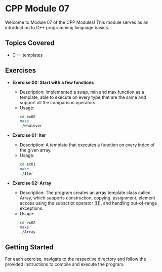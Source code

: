 # CPP Module 07

Welcome to Module 07 of the CPP Modules! This module serves as an introduction to C++ programming language basics.

## Topics Covered
- C++ templates

## Exercises
- **Exercise 00: Start with a few functions**
  - Description: Implemented a swap, min and max function as a template, able to execute on every type that are the same and  support all the comparison operators.
  - Usage:
    ```bash
    cd ex00
    make
    ./whatever
    ```

- **Exercise 01: Iter**
  - Description: A template that executes a function on every index of the given array.
  - Usage:
    ```bash
    cd ex01
    make
    ./Iter
    ```

- **Exercise 02: Array**
  - Description: The program creates an array template class called Array, which supports construction, copying, assignment, element access using the subscript operator ([]), and handling out-of-range exceptions.
  - Usage:
    ```bash
    cd ex02
    make
    ./Array
    ```

## Getting Started

For each exercise, navigate to the respective directory and follow the provided instructions to compile and execute the program.
